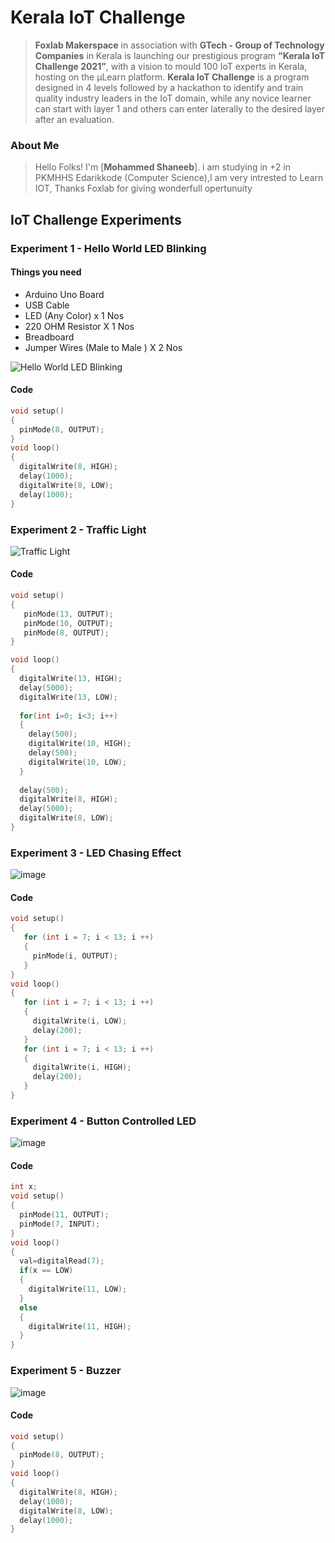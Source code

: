 
# Kerala IoT Challenge

> **Foxlab Makerspace** in association with **GTech - Group of Technology Companies** in Kerala is launching our prestigious program  **“Kerala IoT Challenge 2021”**,  with a vision to mould 100 IoT experts in Kerala, hosting on the µLearn platform. **Kerala IoT Challenge** is a program designed in 4 levels followed by a hackathon to identify and train quality industry leaders in the IoT domain, while any novice learner can start with layer 1 and others can enter laterally to the desired layer after an evaluation.

### About Me
> Hello Folks! I'm [**Mohammed Shaneeb**]. i am studying in +2 in PKMHHS Edarikkode (Computer Science),I am very intrested to Learn IOT, Thanks Foxlab for giving wonderfull opertunuity

## IoT Challenge Experiments

### Experiment 1 - Hello World LED Blinking

#### Things you need
* Arduino Uno Board
* USB Cable
* LED (Any Color) x 1 Nos
* 220 OHM Resistor X 1 Nos
* Breadboard
* Jumper Wires (Male to Male ) X 2 Nos


![Hello World LED Blinking](https://user-images.githubusercontent.com/44474792/132120834-bddf79e5-99d3-4d99-a355-b5776fd7c1a0.jpg)
#### Code
```ino
void setup() 
{ 
  pinMode(8, OUTPUT);
} 
void loop() 
{
  digitalWrite(8, HIGH);
  delay(1000);
  digitalWrite(8, LOW);
  delay(1000);
}
```

### Experiment 2 - Traffic Light

![Traffic Light](https://user-images.githubusercontent.com/44474792/132121020-4329f96c-e525-4472-aad3-e703826993d2.jpg)
#### Code
```ino
void setup() 
{
   pinMode(13, OUTPUT);
   pinMode(10, OUTPUT);
   pinMode(8, OUTPUT);
}

void loop()
{
  digitalWrite(13, HIGH);
  delay(5000);
  digitalWrite(13, LOW);
  
  for(int i=0; i<3; i++)
  {
    delay(500);
    digitalWrite(10, HIGH);
    delay(500);
    digitalWrite(10, LOW);
  }
  
  delay(500);
  digitalWrite(8, HIGH);
  delay(5000);
  digitalWrite(8, LOW);
}
```

### Experiment 3 - LED Chasing Effect

![image](https://user-images.githubusercontent.com/44474792/132120873-538e171f-9ffd-4356-aa7f-45576711db21.jpg)
#### Code
```ino
void setup()
{
   for (int i = 7; i < 13; i ++) 
   {
     pinMode(i, OUTPUT);
   }
}
void loop()
{
   for (int i = 7; i < 13; i ++) 
   {
     digitalWrite(i, LOW);
     delay(200);
   }
   for (int i = 7; i < 13; i ++) 
   {
     digitalWrite(i, HIGH);
     delay(200);
   }  
}
```

### Experiment 4 - Button Controlled LED

![image](https://user-images.githubusercontent.com/44474792/132127544-f42e9f96-9f2c-4898-93ce-e479ee40d3d3.png)
#### Code
```ino
int x;
void setup()
{
  pinMode(11, OUTPUT);
  pinMode(7, INPUT);
}
void loop()
{
  val=digitalRead(7);
  if(x == LOW)
  {
    digitalWrite(11, LOW);
  }
  else
  {
    digitalWrite(11, HIGH);
  }
}
```

### Experiment 5 - Buzzer

![image](https://user-images.githubusercontent.com/44474792/132120819-7dca413d-2dbe-41b3-9929-c44915715aa0.jpg)
#### Code
```ino
void setup() 
{ 
  pinMode(8, OUTPUT);
} 
void loop() 
{
  digitalWrite(8, HIGH);
  delay(1000);
  digitalWrite(8, LOW);
  delay(1000);
}
```


